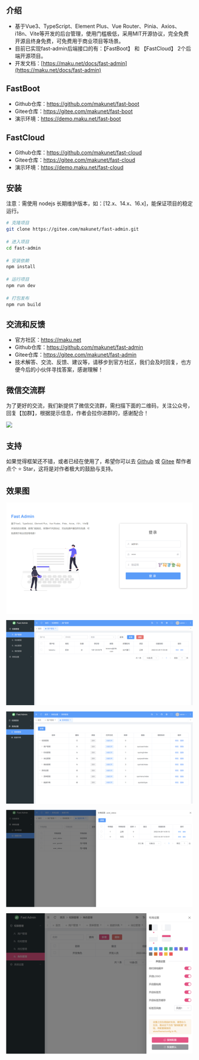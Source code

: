 ## 介绍
- 基于Vue3、TypeScript、Element Plus、Vue Router、Pinia、Axios、i18n、Vite等开发的后台管理，使用门槛极低，采用MIT开源协议，完全免费开源且终身免费，可免费用于商业项目等场景。
- 目前已实现fast-admin后端接口的有：【FastBoot】 和 【FastCloud】 2个后端开源项目。
- 开发文档：[https://maku.net/docs/fast-admin](https://maku.net/docs/fast-admin)


## FastBoot
- Github仓库：https://github.com/makunet/fast-boot
- Gitee仓库：https://gitee.com/makunet/fast-boot
- 演示环境：https://demo.maku.net/fast-boot


## FastCloud
- Github仓库：https://github.com/makunet/fast-cloud
- Gitee仓库：https://gitee.com/makunet/fast-cloud
- 演示环境：https://demo.maku.net/fast-cloud


## 安装
注意：需使用 nodejs 长期维护版本，如：[12.x、14.x、16.x]，能保证项目的稳定运行。

```bash
# 克隆项目
git clone https://gitee.com/makunet/fast-admin.git

# 进入项目
cd fast-admin

# 安装依赖
npm install

# 运行项目
npm run dev

# 打包发布
npm run build
```


## 交流和反馈
- 官方社区：https://maku.net
- Github仓库：https://github.com/makunet/fast-admin
- Gitee仓库：https://gitee.com/makunet/fast-admin
- 技术解答、交流、反馈、建议等，请移步到官方社区，我们会及时回复，也方便今后的小伙伴寻找答案，感谢理解！


## 微信交流群
为了更好的交流，我们新提供了微信交流群，需扫描下面的二维码，关注公众号，回复【加群】，根据提示信息，作者会拉你进群的，感谢配合！

![](https://maku.net/app/img/qrcode.jpg)


## 支持
如果觉得框架还不错，或者已经在使用了，希望你可以去 [Github](https://github.com/makunet/fast-admin) 或 [Gitee](https://gitee.com/makunet/fast-admin) 帮作者点个 ⭐ Star，这将是对作者极大的鼓励与支持。

## 效果图
![输入图片说明](public/images/1.png)

![输入图片说明](public/images/2.png)

![输入图片说明](public/images/3.png)

![输入图片说明](public/images/4.png)

![输入图片说明](public/images/5.png)


